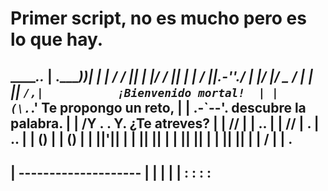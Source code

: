 # Primer script, no es mucho pero es lo que hay.

 ___________.._______
        | .__________))______|
        | | / /      ||
        | |/ /       ||
        | | /        ||.-''./
        | |/         |/  _  \/
        | |          ||  `/,|           ¡Bienvenido mortal! 
        | |          (\.`_.'            Te propongo un reto,
        | |         .-`--'.             descubre la palabra.
        | |        /Y . . Y\.           ¿Te atreves?
        | |       // |   | \..
        | |      //  | . |  \..
        | |     ()   |   |   ()
        | |          ||'||
        | |          || ||
        | |          || ||
        | |          || ||
        | |         / | | \.
-------------------------
|  -------------------- |
| |                   | |
: :                   : :  
-------------------------
